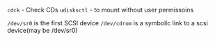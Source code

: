 `cdck` - Check CDs
`udisksctl` - to mount without user permissoins


`/dev/sr0` is the first SCSI device
`/dev/cdrom` is a symbolic link to a scsi device(may be /dev/sr0)
